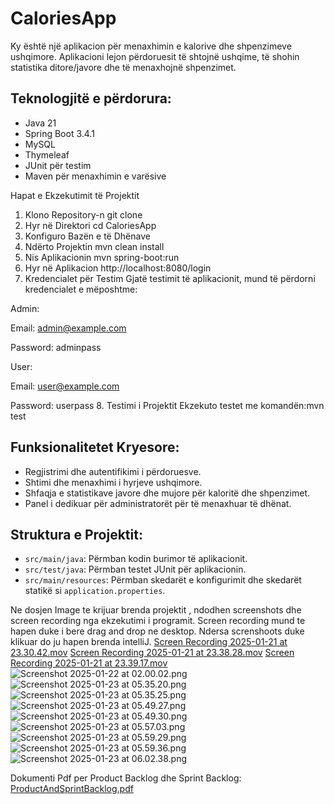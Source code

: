 # CaloriesApp

Ky është një aplikacion për menaxhimin e kalorive dhe shpenzimeve ushqimore.
Aplikacioni lejon përdoruesit të shtojnë ushqime, të shohin statistika ditore/javore dhe të menaxhojnë shpenzimet.

## Teknologjitë e përdorura:
- Java 21
- Spring Boot 3.4.1
- MySQL
- Thymeleaf
- JUnit për testim
- Maven për menaxhimin e varësive

Hapat e Ekzekutimit të Projektit
1. Klono Repository-n
git clone <repository-link>
2. Hyr në Direktori
   cd CaloriesApp
3. Konfiguro Bazën e të Dhënave
4. Ndërto Projektin
   mvn clean install
5. Nis Aplikacionin
   mvn spring-boot:run
6. Hyr në Aplikacion
   http://localhost:8080/login
7. Kredencialet për Testim
   Gjatë testimit të aplikacionit, mund të përdorni kredencialet e mëposhtme:

Admin:

Email: admin@example.com

Password: adminpass

User:

Email: user@example.com

Password: userpass
8. Testimi i Projektit
   Ekzekuto testet me komandën:mvn test

## Funksionalitetet Kryesore:
- Regjistrimi dhe autentifikimi i përdoruesve.
- Shtimi dhe menaxhimi i hyrjeve ushqimore.
- Shfaqja e statistikave javore dhe mujore për kaloritë dhe shpenzimet.
- Panel i dedikuar për administratorët për të menaxhuar të dhënat.

## Struktura e Projektit:
- `src/main/java`: Përmban kodin burimor të aplikacionit.
- `src/test/java`: Përmban testet JUnit për aplikacionin.
- `src/main/resources`: Përmban skedarët e konfigurimit dhe skedarët statikë si `application.properties`.

Ne dosjen Image te krijuar brenda projektit , ndodhen screenshots dhe screen recording nga ekzekutimi i programit.
Screen recording mund te hapen duke i bere drag and drop ne desktop.
Ndersa screnshoots duke klikuar do ju hapen brenda intelliJ.
[Screen Recording 2025-01-21 at 23.30.42.mov](images/Screen%20Recording%202025-01-21%20at%2023.30.42.mov)
[Screen Recording 2025-01-21 at 23.38.28.mov](images/Screen%20Recording%202025-01-21%20at%2023.38.28.mov)
[Screen Recording 2025-01-21 at 23.39.17.mov](images/Screen%20Recording%202025-01-21%20at%2023.39.17.mov)
![Screenshot 2025-01-22 at 02.00.02.png](images/Screenshot%202025-01-22%20at%2002.00.02.png)
![Screenshot 2025-01-23 at 05.35.20.png](images/Screenshot%202025-01-23%20at%2005.35.20.png)
![Screenshot 2025-01-23 at 05.35.25.png](images/Screenshot%202025-01-23%20at%2005.35.25.png)
![Screenshot 2025-01-23 at 05.49.27.png](images/Screenshot%202025-01-23%20at%2005.49.27.png)
![Screenshot 2025-01-23 at 05.49.30.png](images/Screenshot%202025-01-23%20at%2005.49.30.png)
![Screenshot 2025-01-23 at 05.57.03.png](images/Screenshot%202025-01-23%20at%2005.57.03.png)
![Screenshot 2025-01-23 at 05.59.29.png](images/Screenshot%202025-01-23%20at%2005.59.29.png)
![Screenshot 2025-01-23 at 05.59.36.png](images/Screenshot%202025-01-23%20at%2005.59.36.png)
![Screenshot 2025-01-23 at 06.02.38.png](images/Screenshot%202025-01-23%20at%2006.02.38.png)


Dokumenti Pdf per Product Backlog dhe Sprint Backlog:
[ProductAndSprintBacklog.pdf](..%2F..%2FDownloads%2FProductAndSprintBacklog.pdf)